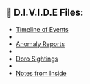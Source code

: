 ## 📁 D.I.V.I.D.E Files:

<div>
  
- [Timeline of Events](timeline.md)
- 
- [Anomaly Reports](anomaly_reports.md)
- 
- [Doro Sightings](doro_sightings.md)
- 
- [Notes from Inside](notes_from_inside.md)
  
</div>
